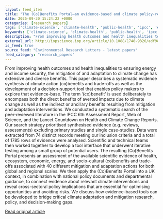 ```yaml
---
layout: feed_item
title: "The (Co)Benefits Portal—an evidence-based and climate policy-relevant tool for decision-making"
date: 2025-09-30 15:24:22 +0000
categories: [research_papers]
tags: ['climate-science', 'climate-health', 'public-health', 'ipcc', 'economic-impacts', 'climate-costs', 'urgent']
keywords: ['climate-science', 'climate-health', 'public-health', 'ipcc', 'benefits', 'economic-impacts', 'portal', 'evidence']
description: "From improving health outcomes and health inequalities to ensuring energy and income security, the mitigation of and adaptation to climate change has extensi..."
external_url: http://iopscience.iop.org/article/10.1088/1748-9326/adf981
is_feed: true
source_feed: "Environmental Research Letters - latest papers"
feed_category: "research_papers"
---
```


From improving health outcomes and health inequalities to ensuring energy and income security, the mitigation of and adaptation to climate change has extensive and diverse benefits. This paper describes a systematic evidence synthesis of climate action (co)benefits and trade-offs as well as the development of a decision-support tool that enables policy makers to explore that evidence-base. The term ‘(co)benefit’ is used deliberately to encompass both the direct benefits of averted impacts due to climate change as well as the indirect or ancillary benefits resulting from mitigation and adaptation interventions. We conducted a systematic search of the peer-reviewed literature in the IPCC 6th Assessment Report, Web of Science, and the Lancet Countdown on Health and Climate Change Reports. Our search strategy prioritised synthesised evidence (e.g. reviews, assessments) excluding primary studies and single case-studies. Data were extracted from 74 distinct records meeting our inclusion criteria and a total of 1785 rows of evidence were analysed. Scientific and technical teams then worked together to develop a tool interface that underwent iterative testing among a small group of potential users. The resulting (Co)Benefits Portal presents an assessment of the available scientific evidence of health, ecosystem, economic, energy, and socio-cultural (co)benefits and trade-offs associated with 40 different mitigation and adaptation actions for both global and regional scales. We then apply the (Co)Benefits Portal into a UK context, in combination with national policy documents and departmental guidance, to connect evidence about relevant climate interventions and reveal cross-sectoral policy implications that are essential for optimising opportunities and avoiding risks. We discuss how evidence-based tools can be developed to bridge critical climate adaptation and mitigation research, policy, and decision-making gaps.

[Read original article](http://iopscience.iop.org/article/10.1088/1748-9326/adf981)
